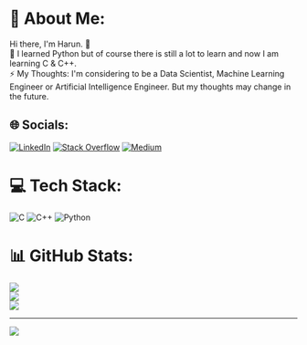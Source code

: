 # 💫 About Me:
Hi there, I'm Harun. 👋<br>🌱 I learned Python but of course there is still a lot to learn and now I am learning C & C++.<br>⚡ My Thoughts: I'm considering to be a Data Scientist, Machine Learning Engineer or Artificial Intelligence Engineer. But my thoughts may change in the future.


## 🌐 Socials:
[![LinkedIn](https://img.shields.io/badge/LinkedIn-%230077B5.svg?logo=linkedin&logoColor=white)](https://linkedin.com/in/harun-uyguc) [![Stack Overflow](https://img.shields.io/badge/-Stackoverflow-FE7A16?logo=stack-overflow&logoColor=white)](https://stackoverflow.com/users/19988617) [![Medium](https://img.shields.io/badge/Medium-12100E?logo=medium&logoColor=white)](https://medium.com/@harun.uyguc)

# 💻 Tech Stack:
![C](https://img.shields.io/badge/c-%2300599C.svg?style=flat&logo=c&logoColor=white) ![C++](https://img.shields.io/badge/c++-%2300599C.svg?style=flat&logo=c%2B%2B&logoColor=white) ![Python](https://img.shields.io/badge/python-3670A0?style=flat&logo=python&logoColor=ffdd54)
# 📊 GitHub Stats:
![](https://github-readme-stats.vercel.app/api?username=HarunUYGUC&theme=tokyonight&hide_border=true&include_all_commits=true&count_private=true)<br/>
![](https://github-readme-streak-stats.herokuapp.com/?user=HarunUYGUC&theme=tokyonight&hide_border=true)<br/>
![](https://github-readme-stats.vercel.app/api/top-langs/?username=HarunUYGUC&theme=tokyonight&hide_border=true&include_all_commits=true&count_private=true&layout=compact)

---
[![](https://visitcount.itsvg.in/api?id=HarunUYGUC&icon=3&color=1)](https://visitcount.itsvg.in)

<!-- Proudly created with GPRM ( https://gprm.itsvg.in ) -->


<!--
### Hi there, I'm Harun. 👋
- 🌱 I'm currently learning Python on my own with the help of Udemy. Now I have learned well and from now on I should deal with projects.
- 🔭 I worked on Python's main structures such as "Data Types - Functions - Error Handling - Modules - OOP" and learned the basics of Python.
- 💬 You can something ask me about Python. 
- ⚡ My Thoughts: I've been thinking for almost a year about my further career and now I'm considering to be a Data Scientist, Machine Learning Engineer or Artificial Intelligence Engineer. But my thoughts may change in the future.
-->

<!--
**HarunUYGUC/HarunUYGUC** is a ✨ _special_ ✨ repository because its `README.md` (this file) appears on your GitHub profile.

Here are some ideas to get you started:
"""
- 🔭 I’m currently working on ...
- 🌱 I’m currently learning ...
- 📫 How to reach me: ...
- 💬 Ask me about ...
- ⚡ Fun fact: ...
"""

- 👯 I’m looking to collaborate on ...
- 🤔 I’m looking for help with ...
- 😄 Pronouns: ...

- 📫 How to reach me: 
> LinkedIn: Harun Uyguç
### https://www.linkedin.com/in/harun-uyguc/
> StackOverFlow: Harun Uyguç
### https://stackoverflow.com/users/19988617/harun-uygu%c3%a7
-->
